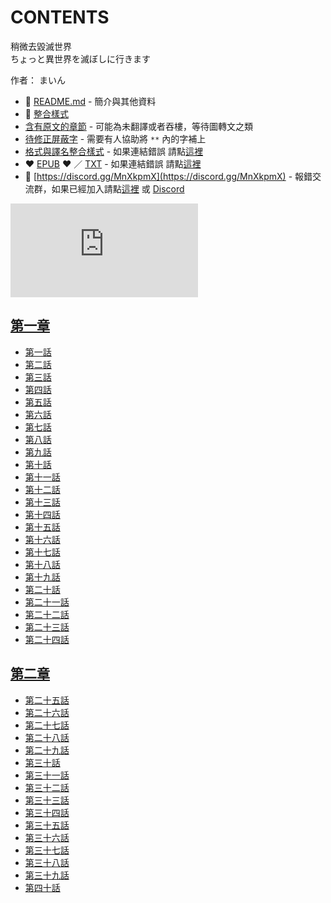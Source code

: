 # CONTENTS

稍微去毀滅世界  
ちょっと異世界を滅ぼしに行きます  

作者： まいん  



- :closed_book: [README.md](README.md) - 簡介與其他資料
- :pencil: [整合樣式](%E6%95%B4%E5%90%88%E6%A8%A3%E5%BC%8F.md)
- [含有原文的章節](ja.md) - 可能為未翻譯或者吞樓，等待圖轉文之類
- [待修正屏蔽字](%E5%BE%85%E4%BF%AE%E6%AD%A3%E5%B1%8F%E8%94%BD%E5%AD%97.md) - 需要有人協助將 `**` 內的字補上
- [格式與譯名整合樣式](https://github.com/bluelovers/node-novel/blob/master/lib/locales/%E7%A8%8D%E5%BE%AE%E5%8E%BB%E6%AF%80%E6%BB%85%E4%B8%96%E7%95%8C.ts) - 如果連結錯誤 請點[這裡](https://github.com/bluelovers/node-novel/blob/master/lib/locales/)
-  :heart: [EPUB](https://gitlab.com/demonovel/epub-txt/blob/master/syosetu_out/%E7%A8%8D%E5%BE%AE%E5%8E%BB%E6%AF%80%E6%BB%85%E4%B8%96%E7%95%8C.epub) :heart:  ／ [TXT](https://gitlab.com/demonovel/epub-txt/blob/master/syosetu_out/out/%E7%A8%8D%E5%BE%AE%E5%8E%BB%E6%AF%80%E6%BB%85%E4%B8%96%E7%95%8C.out.txt) - 如果連結錯誤 請點[這裡](https://gitlab.com/demonovel/epub-txt/blob/master/syosetu_out/syosetu_out)
- :mega: [https://discord.gg/MnXkpmX](https://discord.gg/MnXkpmX) - 報錯交流群，如果已經加入請點[這裡](https://discordapp.com/channels/467794087769014273/467794088285175809) 或 [Discord](https://discordapp.com/channels/@me)


![導航目錄](https://chart.apis.google.com/chart?cht=qr&chs=150x150&chl=https://gitlab.com/novel-group/txt-source/blob/master/syosetu_out/稍微去毀滅世界/導航目錄.md "導航目錄")




## [第一章](00000_%E7%AC%AC%E4%B8%80%E7%AB%A0)

- [第一話](00000_%E7%AC%AC%E4%B8%80%E7%AB%A0/00010_%E7%AC%AC%E4%B8%80%E8%A9%B1.txt)
- [第二話](00000_%E7%AC%AC%E4%B8%80%E7%AB%A0/00020_%E7%AC%AC%E4%BA%8C%E8%A9%B1.txt)
- [第三話](00000_%E7%AC%AC%E4%B8%80%E7%AB%A0/00030_%E7%AC%AC%E4%B8%89%E8%A9%B1.txt)
- [第四話](00000_%E7%AC%AC%E4%B8%80%E7%AB%A0/00040_%E7%AC%AC%E5%9B%9B%E8%A9%B1.txt)
- [第五話](00000_%E7%AC%AC%E4%B8%80%E7%AB%A0/00050_%E7%AC%AC%E4%BA%94%E8%A9%B1.txt)
- [第六話](00000_%E7%AC%AC%E4%B8%80%E7%AB%A0/00060_%E7%AC%AC%E5%85%AD%E8%A9%B1.txt)
- [第七話](00000_%E7%AC%AC%E4%B8%80%E7%AB%A0/00070_%E7%AC%AC%E4%B8%83%E8%A9%B1.txt)
- [第八話](00000_%E7%AC%AC%E4%B8%80%E7%AB%A0/00080_%E7%AC%AC%E5%85%AB%E8%A9%B1.txt)
- [第九話](00000_%E7%AC%AC%E4%B8%80%E7%AB%A0/00090_%E7%AC%AC%E4%B9%9D%E8%A9%B1.txt)
- [第十話](00000_%E7%AC%AC%E4%B8%80%E7%AB%A0/00100_%E7%AC%AC%E5%8D%81%E8%A9%B1.txt)
- [第十一話](00000_%E7%AC%AC%E4%B8%80%E7%AB%A0/00110_%E7%AC%AC%E5%8D%81%E4%B8%80%E8%A9%B1.txt)
- [第十二話](00000_%E7%AC%AC%E4%B8%80%E7%AB%A0/00120_%E7%AC%AC%E5%8D%81%E4%BA%8C%E8%A9%B1.txt)
- [第十三話](00000_%E7%AC%AC%E4%B8%80%E7%AB%A0/00130_%E7%AC%AC%E5%8D%81%E4%B8%89%E8%A9%B1.txt)
- [第十四話](00000_%E7%AC%AC%E4%B8%80%E7%AB%A0/00140_%E7%AC%AC%E5%8D%81%E5%9B%9B%E8%A9%B1.txt)
- [第十五話](00000_%E7%AC%AC%E4%B8%80%E7%AB%A0/00150_%E7%AC%AC%E5%8D%81%E4%BA%94%E8%A9%B1.txt)
- [第十六話](00000_%E7%AC%AC%E4%B8%80%E7%AB%A0/00160_%E7%AC%AC%E5%8D%81%E5%85%AD%E8%A9%B1.txt)
- [第十七話](00000_%E7%AC%AC%E4%B8%80%E7%AB%A0/00170_%E7%AC%AC%E5%8D%81%E4%B8%83%E8%A9%B1.txt)
- [第十八話](00000_%E7%AC%AC%E4%B8%80%E7%AB%A0/00180_%E7%AC%AC%E5%8D%81%E5%85%AB%E8%A9%B1.txt)
- [第十九話](00000_%E7%AC%AC%E4%B8%80%E7%AB%A0/00190_%E7%AC%AC%E5%8D%81%E4%B9%9D%E8%A9%B1.txt)
- [第二十話](00000_%E7%AC%AC%E4%B8%80%E7%AB%A0/00200_%E7%AC%AC%E4%BA%8C%E5%8D%81%E8%A9%B1.txt)
- [第二十一話](00000_%E7%AC%AC%E4%B8%80%E7%AB%A0/00210_%E7%AC%AC%E4%BA%8C%E5%8D%81%E4%B8%80%E8%A9%B1.txt)
- [第二十二話](00000_%E7%AC%AC%E4%B8%80%E7%AB%A0/00220_%E7%AC%AC%E4%BA%8C%E5%8D%81%E4%BA%8C%E8%A9%B1.txt)
- [第二十三話](00000_%E7%AC%AC%E4%B8%80%E7%AB%A0/00230_%E7%AC%AC%E4%BA%8C%E5%8D%81%E4%B8%89%E8%A9%B1.txt)
- [第二十四話](00000_%E7%AC%AC%E4%B8%80%E7%AB%A0/00240_%E7%AC%AC%E4%BA%8C%E5%8D%81%E5%9B%9B%E8%A9%B1.txt)


## [第二章](00010_%E7%AC%AC%E4%BA%8C%E7%AB%A0)

- [第二十五話](00010_%E7%AC%AC%E4%BA%8C%E7%AB%A0/00010_%E7%AC%AC%E4%BA%8C%E5%8D%81%E4%BA%94%E8%A9%B1.txt)
- [第二十六話](00010_%E7%AC%AC%E4%BA%8C%E7%AB%A0/00020_%E7%AC%AC%E4%BA%8C%E5%8D%81%E5%85%AD%E8%A9%B1.txt)
- [第二十七話](00010_%E7%AC%AC%E4%BA%8C%E7%AB%A0/00030_%E7%AC%AC%E4%BA%8C%E5%8D%81%E4%B8%83%E8%A9%B1.txt)
- [第二十八話](00010_%E7%AC%AC%E4%BA%8C%E7%AB%A0/00040_%E7%AC%AC%E4%BA%8C%E5%8D%81%E5%85%AB%E8%A9%B1.txt)
- [第二十九話](00010_%E7%AC%AC%E4%BA%8C%E7%AB%A0/00050_%E7%AC%AC%E4%BA%8C%E5%8D%81%E4%B9%9D%E8%A9%B1.txt)
- [第三十話](00010_%E7%AC%AC%E4%BA%8C%E7%AB%A0/00060_%E7%AC%AC%E4%B8%89%E5%8D%81%E8%A9%B1.txt)
- [第三十一話](00010_%E7%AC%AC%E4%BA%8C%E7%AB%A0/00070_%E7%AC%AC%E4%B8%89%E5%8D%81%E4%B8%80%E8%A9%B1.txt)
- [第三十二話](00010_%E7%AC%AC%E4%BA%8C%E7%AB%A0/00080_%E7%AC%AC%E4%B8%89%E5%8D%81%E4%BA%8C%E8%A9%B1.txt)
- [第三十三話](00010_%E7%AC%AC%E4%BA%8C%E7%AB%A0/00090_%E7%AC%AC%E4%B8%89%E5%8D%81%E4%B8%89%E8%A9%B1.txt)
- [第三十四話](00010_%E7%AC%AC%E4%BA%8C%E7%AB%A0/00100_%E7%AC%AC%E4%B8%89%E5%8D%81%E5%9B%9B%E8%A9%B1.txt)
- [第三十五話](00010_%E7%AC%AC%E4%BA%8C%E7%AB%A0/00110_%E7%AC%AC%E4%B8%89%E5%8D%81%E4%BA%94%E8%A9%B1.txt)
- [第三十六話](00010_%E7%AC%AC%E4%BA%8C%E7%AB%A0/00120_%E7%AC%AC%E4%B8%89%E5%8D%81%E5%85%AD%E8%A9%B1.txt)
- [第三十七話](00010_%E7%AC%AC%E4%BA%8C%E7%AB%A0/00130_%E7%AC%AC%E4%B8%89%E5%8D%81%E4%B8%83%E8%A9%B1.txt)
- [第三十八話](00010_%E7%AC%AC%E4%BA%8C%E7%AB%A0/00140_%E7%AC%AC%E4%B8%89%E5%8D%81%E5%85%AB%E8%A9%B1.txt)
- [第三十九話](00010_%E7%AC%AC%E4%BA%8C%E7%AB%A0/00150_%E7%AC%AC%E4%B8%89%E5%8D%81%E4%B9%9D%E8%A9%B1.txt)
- [第四十話](00010_%E7%AC%AC%E4%BA%8C%E7%AB%A0/00160_%E7%AC%AC%E5%9B%9B%E5%8D%81%E8%A9%B1.txt)

